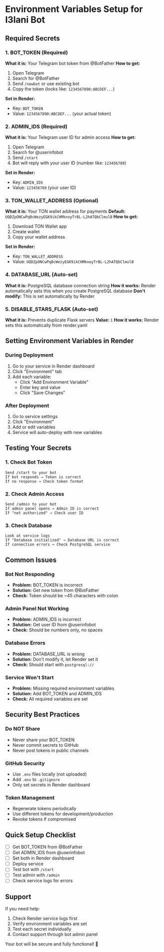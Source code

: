 # Environment Variables Setup for I3lani Bot

## Required Secrets

### 1. BOT_TOKEN (Required)
**What it is:** Your Telegram bot token from @BotFather
**How to get:**
1. Open Telegram
2. Search for @BotFather
3. Send `/newbot` or use existing bot
4. Copy the token (looks like: `1234567890:ABCDEF...`)

**Set in Render:**
- Key: `BOT_TOKEN`
- Value: `1234567890:ABCDEF...` (your actual token)

### 2. ADMIN_IDS (Required)
**What it is:** Your Telegram user ID for admin access
**How to get:**
1. Open Telegram
2. Search for @userinfobot
3. Send `/start`
4. Bot will reply with your user ID (number like: `123456789`)

**Set in Render:**
- Key: `ADMIN_IDS`
- Value: `123456789` (your user ID)

### 3. TON_WALLET_ADDRESS (Optional)
**What it is:** Your TON wallet address for payments
**Default:** `UQDZpONCwPqBcWezyEGK9ikCHMknoyTrBL-L2hATQbClmulB`
**How to get:**
1. Download TON Wallet app
2. Create wallet
3. Copy your wallet address

**Set in Render:**
- Key: `TON_WALLET_ADDRESS`
- Value: `UQDZpONCwPqBcWezyEGK9ikCHMknoyTrBL-L2hATQbClmulB`

### 4. DATABASE_URL (Auto-set)
**What it is:** PostgreSQL database connection string
**How it works:** Render automatically sets this when you create PostgreSQL database
**Don't modify:** This is set automatically by Render

### 5. DISABLE_STARS_FLASK (Auto-set)
**What it is:** Prevents duplicate Flask servers
**Value:** `1`
**How it works:** Render sets this automatically from render.yaml

## Setting Environment Variables in Render

### During Deployment
1. Go to your service in Render dashboard
2. Click "Environment" tab
3. Add each variable:
   - Click "Add Environment Variable"
   - Enter key and value
   - Click "Save Changes"

### After Deployment
1. Go to service settings
2. Click "Environment"
3. Add or edit variables
4. Service will auto-deploy with new variables

## Testing Your Secrets

### 1. Check Bot Token
```
Send /start to your bot
If bot responds → Token is correct
If no response → Check token format
```

### 2. Check Admin Access
```
Send /admin to your bot
If admin panel opens → Admin ID is correct
If "not authorized" → Check user ID
```

### 3. Check Database
```
Look at service logs
If "Database initialized" → Database URL is correct
If connection errors → Check PostgreSQL service
```

## Common Issues

### Bot Not Responding
- **Problem:** BOT_TOKEN is incorrect
- **Solution:** Get new token from @BotFather
- **Check:** Token should be ~45 characters with colon

### Admin Panel Not Working
- **Problem:** ADMIN_IDS is incorrect
- **Solution:** Get user ID from @userinfobot
- **Check:** Should be numbers only, no spaces

### Database Errors
- **Problem:** DATABASE_URL is wrong
- **Solution:** Don't modify it, let Render set it
- **Check:** Should start with `postgresql://`

### Service Won't Start
- **Problem:** Missing required environment variables
- **Solution:** Add BOT_TOKEN and ADMIN_IDS
- **Check:** All required variables are set

## Security Best Practices

### Do NOT Share
- Never share your BOT_TOKEN
- Never commit secrets to GitHub
- Never post tokens in public channels

### GitHub Security
- Use `.env` files locally (not uploaded)
- Add `.env` to `.gitignore`
- Only set secrets in Render dashboard

### Token Management
- Regenerate tokens periodically
- Use different tokens for development/production
- Revoke tokens if compromised

## Quick Setup Checklist

- [ ] Get BOT_TOKEN from @BotFather
- [ ] Get ADMIN_IDS from @userinfobot
- [ ] Set both in Render dashboard
- [ ] Deploy service
- [ ] Test bot with `/start`
- [ ] Test admin with `/admin`
- [ ] Check service logs for errors

## Support

If you need help:
1. Check Render service logs first
2. Verify environment variables are set
3. Test each secret individually
4. Contact support through bot admin panel

Your bot will be secure and fully functional! 🔐